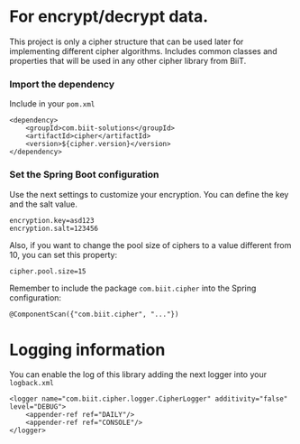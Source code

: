 # For encrypt/decrypt data.

This project is only a cipher structure that can be used later for implementing different cipher algorithms. Includes common classes and properties that will be
used in any other cipher library from BiiT.

### Import the dependency

Include in your `pom.xml`

```
<dependency>
    <groupId>com.biit-solutions</groupId>
    <artifactId>cipher</artifactId>
    <version>${cipher.version}</version>
</dependency>
```

### Set the Spring Boot configuration

Use the next settings to customize your encryption. You can define the key and the salt value.

```
encryption.key=asd123
encryption.salt=123456
```

Also, if you want to change the pool size of ciphers to a value different from 10, you can set this property:

```
cipher.pool.size=15
```

Remember to include the package `com.biit.cipher` into the Spring configuration:

```
@ComponentScan({"com.biit.cipher", "..."})
```

# Logging information

You can enable the log of this library adding the next logger into your `logback.xml`

```
<logger name="com.biit.cipher.logger.CipherLogger" additivity="false" level="DEBUG">
    <appender-ref ref="DAILY"/>
    <appender-ref ref="CONSOLE"/>
</logger>
``` 